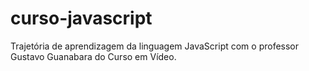 # curso-javascript
 Trajetória de aprendizagem da linguagem JavaScript com o professor Gustavo Guanabara do Curso em Vídeo.
